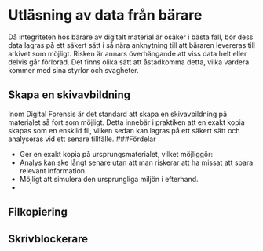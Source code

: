 # Utläsning av data från bärare
Då integriteten hos bärare av digitalt material är osäker i bästa fall, bör dess data lagras på ett säkert sätt i så nära anknytning till att bäraren levereras till arkivet som möjligt. Risken är annars överhängande att viss data helt eller delvis går förlorad. Det finns olika sätt att åstadkomma detta, vilka vardera kommer med sina styrlor och svagheter.

## Skapa en skivavbildning
Inom Digital Forensis är det standard att skapa en skivavbildning på materialet så fort som möjligt. Detta innebär i praktiken att en exakt kopia skapas som en enskild fil, vilken sedan kan lagras på ett säkert sätt och analyseras vid ett senare tillfälle.
###Fördelar
* Ger en exakt kopia på ursprungsmaterialet, vilket möjliggör:
 * Analys kan ske långt senare utan att man riskerar att ha missat att spara relevant information.
 * Möjligt att simulera den ursprungliga miljön i efterhand.
* 

## Filkopiering
## Skrivblockerare
